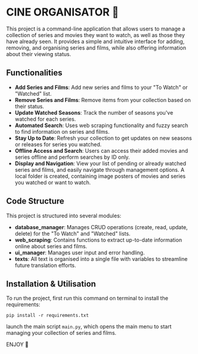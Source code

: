 # CINE ORGANISATOR 🎥
       
This project is a command-line application that allows users to manage a collection of series and movies they want to watch, as well as those they have already seen. It provides a simple and intuitive interface for adding, removing, and organising series and films, while also offering information about their viewing status. 

## Functionalities

- **Add Series and Films**: Add new series and films to your "To Watch" or "Watched" list.
- **Remove Series and Films**: Remove items from your collection based on their status.
- **Update Watched Seasons**: Track the number of seasons you've watched for each series.
- **Automated Search**: Uses web scraping functionality and fuzzy search to find information on series and films.
- **Stay Up to Date**: Refresh your collection to get updates on new seasons or releases for series you watched.
- **Offline Access and Search**: Users can access their added movies and series offline and perform searches by ID only.
- **Display and Navigation**: View your list of pending or already watched series and films, and easily navigate through management options. A local folder is created, containing image posters of movies and series you watched or want to watch.



## Code Structure

This project is structured into several modules:

- **database_manager**: Manages CRUD operations (create, read, update, delete) for the "To Watch" and "Watched" lists.
- **web_scraping**: Contains functions to extract up-to-date information online about series and films.
- **ui_manager**: Manages user input and error handling.
- **texts**: All text is organised into a single file with variables to streamline future translation efforts.



## Installation & Utilisation  

To run the project, first run this command on terminal to install the requirements:   

`pip install -r requirements.txt`   

launch the main script `main.py`, which opens the main menu to start managing your collection of series and films.    


       
ENJOY 👋
